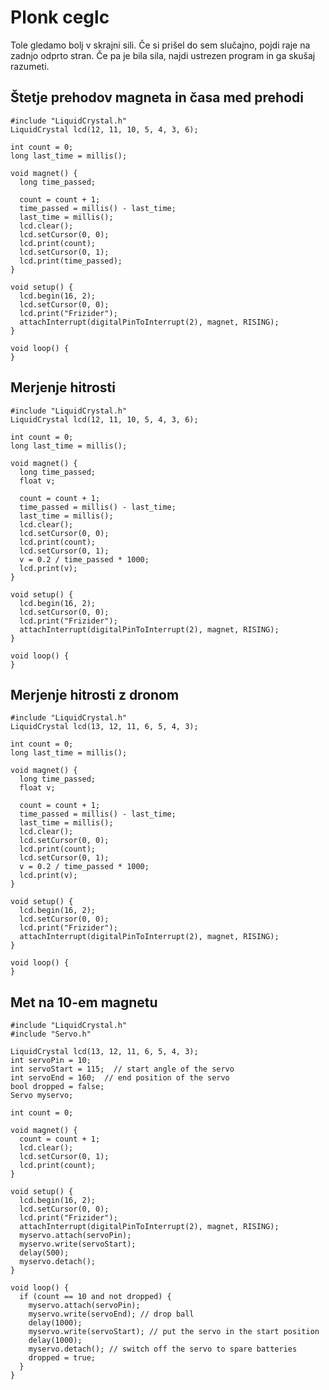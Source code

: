 # Plonk ceglc

Tole gledamo bolj v skrajni sili. Če si prišel do sem slučajno, pojdi raje na zadnjo odprto stran. Če pa je bila sila, najdi ustrezen program in ga skušaj razumeti.

## Štetje prehodov magneta in časa med prehodi

    #include "LiquidCrystal.h"
    LiquidCrystal lcd(12, 11, 10, 5, 4, 3, 6);

    int count = 0;
    long last_time = millis();

    void magnet() {
      long time_passed;  
      
      count = count + 1;
      time_passed = millis() - last_time;
      last_time = millis();
      lcd.clear();
      lcd.setCursor(0, 0);
      lcd.print(count);
      lcd.setCursor(0, 1);
      lcd.print(time_passed);
    }

    void setup() {
      lcd.begin(16, 2);
      lcd.setCursor(0, 0);
      lcd.print("Frizider");
      attachInterrupt(digitalPinToInterrupt(2), magnet, RISING);
    }

    void loop() {
    }

## Merjenje hitrosti

    #include "LiquidCrystal.h"
    LiquidCrystal lcd(12, 11, 10, 5, 4, 3, 6);

    int count = 0;
    long last_time = millis();

    void magnet() {
      long time_passed;
      float v;
      
      count = count + 1;
      time_passed = millis() - last_time;
      last_time = millis();
      lcd.clear();
      lcd.setCursor(0, 0);
      lcd.print(count);
      lcd.setCursor(0, 1);
      v = 0.2 / time_passed * 1000;
      lcd.print(v);
    }

    void setup() {
      lcd.begin(16, 2);
      lcd.setCursor(0, 0);
      lcd.print("Frizider");
      attachInterrupt(digitalPinToInterrupt(2), magnet, RISING);
    }

    void loop() {
    }

## Merjenje hitrosti z dronom

    #include "LiquidCrystal.h"
    LiquidCrystal lcd(13, 12, 11, 6, 5, 4, 3);

    int count = 0;
    long last_time = millis();

    void magnet() {
      long time_passed;
      float v;
      
      count = count + 1;
      time_passed = millis() - last_time;
      last_time = millis();
      lcd.clear();
      lcd.setCursor(0, 0);
      lcd.print(count);
      lcd.setCursor(0, 1);
      v = 0.2 / time_passed * 1000;
      lcd.print(v);
    }

    void setup() {
      lcd.begin(16, 2);
      lcd.setCursor(0, 0);
      lcd.print("Frizider");
      attachInterrupt(digitalPinToInterrupt(2), magnet, RISING);
    }

    void loop() {
    }

## Met na 10-em magnetu

    #include "LiquidCrystal.h"
    #include "Servo.h"

    LiquidCrystal lcd(13, 12, 11, 6, 5, 4, 3);
    int servoPin = 10;
    int servoStart = 115;  // start angle of the servo
    int servoEnd = 160;  // end position of the servo
    bool dropped = false;
    Servo myservo;

    int count = 0;

    void magnet() {
      count = count + 1;
      lcd.clear();
      lcd.setCursor(0, 1);
      lcd.print(count);
    }

    void setup() {
      lcd.begin(16, 2);
      lcd.setCursor(0, 0);
      lcd.print("Frizider");
      attachInterrupt(digitalPinToInterrupt(2), magnet, RISING);
      myservo.attach(servoPin);
      myservo.write(servoStart);
      delay(500);
      myservo.detach();
    }

    void loop() {
      if (count == 10 and not dropped) {
        myservo.attach(servoPin);
        myservo.write(servoEnd); // drop ball
        delay(1000);
        myservo.write(servoStart); // put the servo in the start position
        delay(1000);
        myservo.detach(); // switch off the servo to spare batteries
        dropped = true;
      }
    }